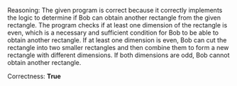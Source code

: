 Reasoning:
The given program is correct because it correctly implements the logic to determine if Bob can obtain another rectangle from the given rectangle. The program checks if at least one dimension of the rectangle is even, which is a necessary and sufficient condition for Bob to be able to obtain another rectangle. If at least one dimension is even, Bob can cut the rectangle into two smaller rectangles and then combine them to form a new rectangle with different dimensions. If both dimensions are odd, Bob cannot obtain another rectangle.

Correctness: **True**